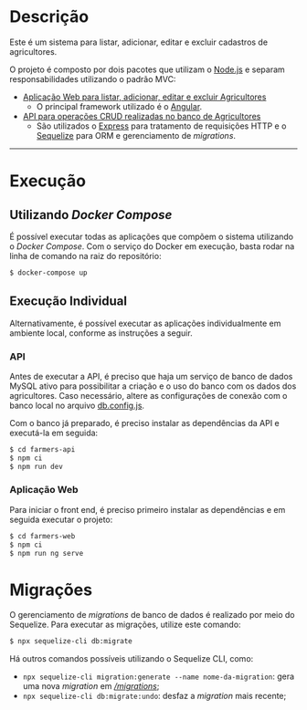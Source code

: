 # Descrição

Este é um sistema para listar, adicionar, editar e excluir cadastros de agricultores.

O projeto é composto por dois pacotes que utilizam o [Node.js](https://nodejs.org/) e separam responsabilidades utilizando o padrão MVC:

- [Aplicação Web para listar, adicionar, editar e excluir Agricultores](./farmers-web/)
  - O principal framework utilizado é o [Angular](https://angular.io/).
- [API para operações CRUD realizadas no banco de Agricultores](./farmers-api/)
  - São utilizados o [Express](https://expressjs.com/) para tratamento de requisições HTTP e o [Sequelize](https://sequelize.org/) para ORM e gerenciamento de _migrations_.

---

# Execução

## Utilizando _Docker Compose_

É possível executar todas as aplicações que compõem o sistema utilizando o _Docker Compose_. Com o serviço do Docker em execução, basta rodar na linha de comando na raiz do repositório:

```sh
$ docker-compose up
```

## Execução Individual

Alternativamente, é possível executar as aplicações individualmente em ambiente local, conforme as instruções a seguir.

### API

Antes de executar a API, é preciso que haja um serviço de banco de dados MySQL ativo para possibilitar a criação e o uso do banco com os dados dos agricultores. Caso necessário, altere as configurações de conexão com o banco local no arquivo [db.config.js](/farmers-api/config/db.config.js).

Com o banco já preparado, é preciso instalar as dependências da API e executá-la em seguida:

```sh
$ cd farmers-api
$ npm ci
$ npm run dev
```

### Aplicação Web

Para iniciar o front end, é preciso primeiro instalar as dependências e em seguida executar o projeto:

```sh
$ cd farmers-web
$ npm ci
$ npm run ng serve
```

# Migrações

O gerenciamento de _migrations_ de banco de dados é realizado por meio do Sequelize. Para executar as migrações, utilize este comando:

```sh
$ npx sequelize-cli db:migrate
```

Há outros comandos possíveis utilizando o Sequelize CLI, como:

- `npx sequelize-cli migration:generate --name nome-da-migration`: gera uma nova _migration_ em [_/migrations_](./farmers-api/migrations/);
- `npx sequelize-cli db:migrate:undo`: desfaz a _migration_ mais recente;
